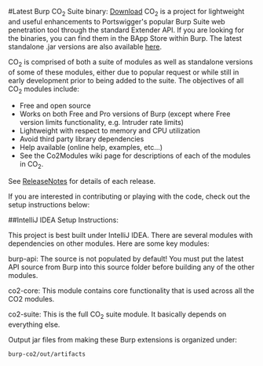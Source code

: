 #Latest Burp CO<sub>2</sub> Suite binary: [Download](https://drive.google.com/file/d/0B_0PMu9iUbMOWFhKY3pFdWxaVVE/view?usp=sharing)
CO<sub>2</sub> is a project for lightweight and useful enhancements to Portswigger's popular Burp Suite web penetration tool
through the standard Extender API. If you are looking for the binaries, you can find them in the BApp Store within Burp.
The latest standalone .jar versions are also available [here](https://drive.google.com/folderview?id=0B_0PMu9iUbMOWmdZQ3A0LWRNb28&usp=sharing#list).

CO<sub>2</sub> is comprised of both a suite of modules as well as standalone versions of some of these modules, either due to
popular request or while still in early development prior to being added to the suite. The objectives of all CO<sub>2</sub> modules
include:

   * Free and open source
   * Works on both Free and Pro versions of Burp (except where Free version limits functionality, e.g. Intruder rate limits)
   * Lightweight with respect to memory and CPU utilization
   * Avoid third party library dependencies
   * Help available (online help, examples, etc...)
   * See the Co2Modules wiki page for descriptions of each of the modules in CO<sub>2</sub>.

See [ReleaseNotes](https://github.com/JGillam/burp-co2/blob/wiki/ReleaseNotes.md) for details of each release.


If you are interested in contributing or playing with the code, check out the setup instructions below:

##IntelliJ IDEA Setup Instructions:

This project is best built under IntelliJ IDEA.  There are several modules
with dependencies on other modules.  Here are some key modules:

burp-api:   The source is not populated by default!  You must put the latest
            API source from Burp into this source folder before building any
            of the other modules.

co2-core:   This module contains core functionality that is used across all
            the CO2 modules.

co2-suite:  This is the full CO<sub>2</sub> suite module.  It basically depends on everything
            else.


Output jar files from making these Burp extensions is organized under:

    burp-co2/out/artifacts